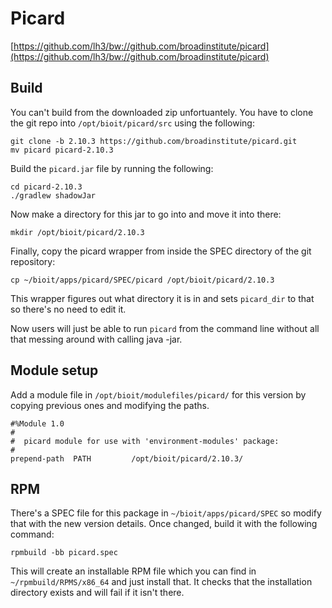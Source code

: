 # Picard

[https://github.com/lh3/bw://github.com/broadinstitute/picard](https://github.com/lh3/bw://github.com/broadinstitute/picard)

## Build

You can't build from the downloaded zip unfortuantely. You have to clone the git repo into `/opt/bioit/picard/src` using the following:

    git clone -b 2.10.3 https://github.com/broadinstitute/picard.git
    mv picard picard-2.10.3

Build the `picard.jar` file by running the following:

    cd picard-2.10.3
    ./gradlew shadowJar

Now make a directory for this jar to go into and move it into there:

    mkdir /opt/bioit/picard/2.10.3

Finally, copy the picard wrapper from inside the SPEC directory of the git repository:

    cp ~/bioit/apps/picard/SPEC/picard /opt/bioit/picard/2.10.3

This wrapper figures out what directory it is in and sets `picard_dir` to that so there's no need to edit it.

Now users will just be able to run `picard` from the command line without all that messing around with calling java -jar.

## Module setup

Add a module file in `/opt/bioit/modulefiles/picard/` for this version by copying previous ones and modifying the paths.

    #%Module 1.0
    #
    #  picard module for use with 'environment-modules' package:
    #
    prepend-path  PATH         /opt/bioit/picard/2.10.3/

## RPM

There's a SPEC file for this package in `~/bioit/apps/picard/SPEC` so modify that with the new version details. Once changed, build it with the following command:

    rpmbuild -bb picard.spec

This will create an installable RPM file which you can find in `~/rpmbuild/RPMS/x86_64` and just install that. It checks that the installation directory exists and will fail if it isn't there.
